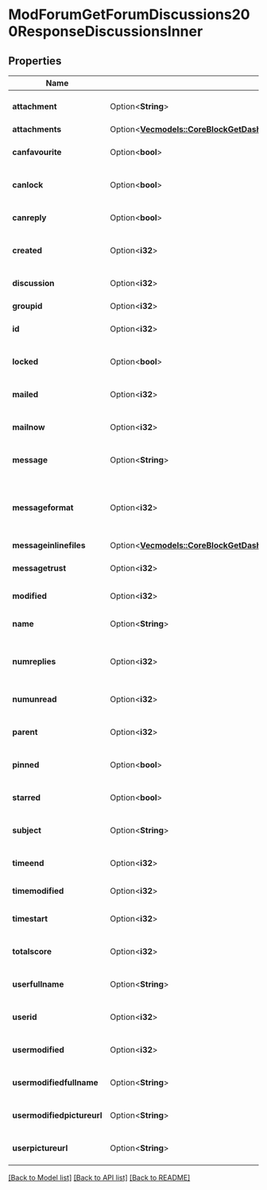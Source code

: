 # ModForumGetForumDiscussions200ResponseDiscussionsInner

## Properties

Name | Type | Description | Notes
------------ | ------------- | ------------- | -------------
**attachment** | Option<**String**> | Has attachments? | [optional][default to null]
**attachments** | Option<[**Vec<models::CoreBlockGetDashboardBlocks200ResponseBlocksInnerContentsFilesInner>**](core_block_get_dashboard_blocks_200_response_blocks_inner_contents_files_inner.md)> |  | [optional]
**canfavourite** | Option<**bool**> | Can the user star the discussion | [optional][default to null]
**canlock** | Option<**bool**> | Can the user lock the discussion | [optional][default to null]
**canreply** | Option<**bool**> | Can the user reply to the discussion | [optional][default to null]
**created** | Option<**i32**> | Creation time | [optional][default to null]
**discussion** | Option<**i32**> | Discussion id | [optional][default to null]
**groupid** | Option<**i32**> | Group id | [optional]
**id** | Option<**i32**> | Post id | [optional][default to null]
**locked** | Option<**bool**> | Is the discussion locked | [optional][default to null]
**mailed** | Option<**i32**> | Mailed? | [optional][default to null]
**mailnow** | Option<**i32**> | Mail now? | [optional][default to null]
**message** | Option<**String**> | The post message | [optional][default to null]
**messageformat** | Option<**i32**> | message format (1 = HTML, 0 = MOODLE, 2 = PLAIN, or 4 = MARKDOWN) | [optional]
**messageinlinefiles** | Option<[**Vec<models::CoreBlockGetDashboardBlocks200ResponseBlocksInnerContentsFilesInner>**](core_block_get_dashboard_blocks_200_response_blocks_inner_contents_files_inner.md)> |  | [optional]
**messagetrust** | Option<**i32**> | Can we trust? | [optional][default to null]
**modified** | Option<**i32**> | Time modified | [optional]
**name** | Option<**String**> | Discussion name | [optional][default to null]
**numreplies** | Option<**i32**> | The number of replies in the discussion | [optional][default to null]
**numunread** | Option<**i32**> | The number of unread discussions. | [optional][default to null]
**parent** | Option<**i32**> | Parent id | [optional][default to null]
**pinned** | Option<**bool**> | Is the discussion pinned | [optional][default to null]
**starred** | Option<**bool**> | Is the discussion starred | [optional][default to null]
**subject** | Option<**String**> | The post subject | [optional][default to null]
**timeend** | Option<**i32**> | Time discussion ends | [optional][default to null]
**timemodified** | Option<**i32**> | Time modified | [optional]
**timestart** | Option<**i32**> | Time discussion can start | [optional][default to null]
**totalscore** | Option<**i32**> | The post message total score | [optional][default to null]
**userfullname** | Option<**String**> | Post author full name | [optional][default to null]
**userid** | Option<**i32**> | User who started the discussion id | [optional][default to null]
**usermodified** | Option<**i32**> | The id of the user who last modified | [optional][default to null]
**usermodifiedfullname** | Option<**String**> | Post modifier full name | [optional][default to null]
**usermodifiedpictureurl** | Option<**String**> | Post modifier picture. | [optional][default to null]
**userpictureurl** | Option<**String**> | Post author picture. | [optional][default to null]

[[Back to Model list]](../README.md#documentation-for-models) [[Back to API list]](../README.md#documentation-for-api-endpoints) [[Back to README]](../README.md)


